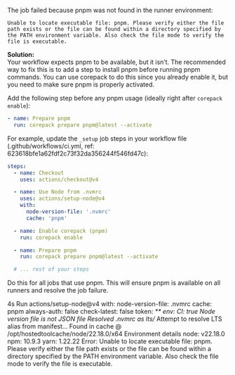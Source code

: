 The job failed because pnpm was not found in the runner environment:

```
Unable to locate executable file: pnpm. Please verify either the file path exists or the file can be found within a directory specified by the PATH environment variable. Also check the file mode to verify the file is executable.
```

**Solution:**  
Your workflow expects pnpm to be available, but it isn’t. The recommended way to fix this is to add a step to install pnpm before running pnpm commands. You can use corepack to do this since you already enable it, but you need to make sure pnpm is properly activated.

Add the following step before any pnpm usage (ideally right after `corepack enable`):

```yaml
- name: Prepare pnpm
  run: corepack prepare pnpm@latest --activate
```

For example, update the `_setup` job steps in your workflow file (.github/workflows/ci.yml, ref: 623618bfe1a62fdf2c73f32da356244f546fd47c):

```yaml
steps:
  - name: Checkout
    uses: actions/checkout@v4

  - name: Use Node from .nvmrc
    uses: actions/setup-node@v4
    with:
      node-version-file: '.nvmrc'
      cache: 'pnpm'

  - name: Enable corepack (pnpm)
    run: corepack enable

  - name: Prepare pnpm
    run: corepack prepare pnpm@latest --activate

  # ... rest of your steps
```

Do this for all jobs that use pnpm. This will ensure pnpm is available on all runners and resolve the job failure.

4s
Run actions/setup-node@v4
with:
node-version-file: .nvmrc
cache: pnpm
always-auth: false
check-latest: false
token: _\*\*
env:
CI: true
Node version file is not JSON file
Resolved .nvmrc as lts/_
Attempt to resolve LTS alias from manifest...
Found in cache @ /opt/hostedtoolcache/node/22.18.0/x64
Environment details
node: v22.18.0
npm: 10.9.3
yarn: 1.22.22
Error: Unable to locate executable file: pnpm. Please verify either the file path exists or the file can be found within a directory specified by the PATH environment variable. Also check the file mode to verify the file is executable.
